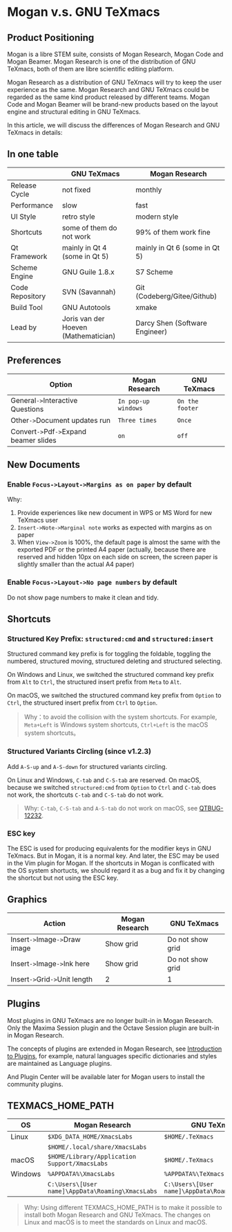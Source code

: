 # Mogan v.s. GNU TeXmacs
## Product Positioning
Mogan is a libre STEM suite, consists of Mogan Research, Mogan Code and Mogan Beamer. Mogan Research is one of the distribution of GNU TeXmacs, both of them are libre scientific editing platform.

Mogan Research as a distribution of GNU TeXmacs will try to keep the user experience as the same. Mogan Research and GNU TeXmacs could be regarded as the same kind product released by different teams. Mogan Code and Mogan Beamer will be brand-new products based on the layout engine and structural editing in GNU TeXmacs.

In this article, we will discuss the differences of Mogan Research and GNU TeXmacs in details:

## In one table
| | GNU TeXmacs | Mogan Research |
|--|------------|----------------|
| Release Cycle | not fixed | monthly |
| Performance | slow | fast |
| UI Style | retro style | modern style | 
| Shortcuts | some of them do not work | 99% of them work fine |
| Qt Framework | mainly in Qt 4 (some in Qt 5) | mainly in Qt 6 (some in Qt 5) |
| Scheme Engine | GNU Guile 1.8.x | S7 Scheme |
| Code Repository | SVN (Savannah) | Git (Codeberg/Gitee/Github) |
| Build Tool | GNU Autotools | xmake | 
| Lead by | Joris van der Hoeven (Mathematician) | Darcy Shen (Software Engineer) |

## Preferences
| Option |  Mogan Research | GNU TeXmacs|
|--------|-----------------|------------|
| General`->`Interactive Questions | `In pop-up windows` | `On the footer` |
| Other`->`Document updates run | `Three times` | `Once` |
| Convert`->`Pdf`->`Expand beamer slides | `on` | `off` |

## New Documents
### Enable `Focus->Layout->Margins as on paper` by default
Why:
1. Provide experiences like new document in WPS or MS Word for new TeXmacs user
2. `Insert->Note->Marginal note` works as expected with margins as on paper
3. When `View->Zoom` is 100%, the default page is almost the same with the exported PDF or the printed A4 paper (actually, because there are reserved and hidden 10px on each side on screen, the screen paper is slightly smaller than the actual A4 paper)

### Enable `Focus->Layout->No page numbers` by default
Do not show page numbers to make it clean and tidy.

## Shortcuts
### Structured Key Prefix: `structured:cmd` and `structured:insert`
Structured command key prefix is for toggling the foldable, toggling the numbered, structured moving, structured deleting and structured selecting.

On Windows and Linux, we switched the structured command key prefix from `Alt` to `Ctrl`, the structured insert prefix from `Meta` to `Alt`.

On macOS, we switched the structured command key prefix from `Option` to `Ctrl`, the structured insert prefix from `Ctrl` to `Option`.

> Why：to avoid the collision with the system shortcuts. For example, `Meta+Left` is Windows system shortcuts, `Ctrl+Left` is the macOS system shortcuts。

### Structured Variants Circling (since v1.2.3)
Add `A-S-up` and `A-S-down` for structured variants circling.

On Linux and Windows, `C-tab` and `C-S-tab` are reserved. On macOS, because we switched `structured:cmd` from `Option` to `Ctrl` and `C-tab` does not work, the shortcuts `C-tab` and `C-S-tab` do not work.

> Why: `C-tab`, `C-S-tab` and `A-S-tab` do not work on macOS, see [QTBUG-12232](https://bugreports.qt.io/browse/QTBUG-12232).

### ESC key
The ESC is used for producing equivalents for the modifier keys in GNU TeXmacs. But in Mogan, it is a normal key. And later, the ESC may be used in the Vim plugin for Mogan. If the shortcuts in Mogan is conflicated with the OS system shortucts, we should regard it as a bug and fix it by changing the shortcut but not using the ESC key.

## Graphics
| Action | Mogan Research | GNU TeXmacs |
|--------|------------------|-----------|
| Insert`->`Image`->`Draw image | Show grid | Do not show grid |
| Insert`->`Image`->`Ink here | Show grid | Do not show grid |
| Insert`->`Grid`->`Unit length | 2 | 1 |

## Plugins
Most plugins in GNU TeXmacs are no longer built-in in Mogan Research. Only the Maxima Session plugin and the Octave Session plugin are built-in in Mogan Research.

The concepts of plugins are extended in Mogan Research, see [Introduction to Plugins](plugins.md), for example, natural languages specific dictionaries and styles are maintained as Language plugins.

And Plugin Center will be available later for Mogan users to install the community plugins.


## TEXMACS_HOME_PATH
| OS | Mogan Research | GNU TeXmacs |
|---------|-----|-------------|
| Linux   | `$XDG_DATA_HOME/XmacsLabs` | `$HOME/.TeXmacs` |
|         | `$HOME/.local/share/XmacsLabs` |  |
| macOS | `$HOME/Library/Application Support/XmacsLabs` | `$HOME/.TeXmacs` |
| Windows | `%APPDATA%\XmacsLabs` | `%APPDATA%\TeXmacs`|
| | `C:\Users\[User name]\AppData\Roaming\XmacsLabs` | `C:\Users\[User name]\AppData\Roaming\TeXmacs` |

> Why: Using different TEXMACS_HOME_PATH is to make it possible to install both Mogan Research and GNU TeXmacs. The changes on Linux and macOS is to meet the standards on Linux and macOS.

